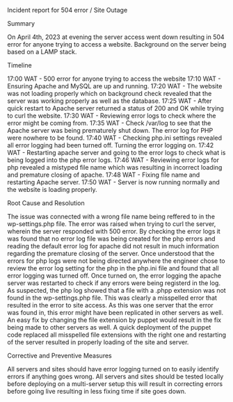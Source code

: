 Incident report for 504 error / Site Outage

Summary

On April 4th, 2023 at evening the server access went down resulting in 504 error for anyone trying to access a website. Background on the server being based on a LAMP stack.

Timeline

17:00 WAT - 500 error for anyone trying to access the website
17:10 WAT - Ensuring Apache and MySQL are up and running.
17:20 WAT - The website was not loading properly which on background check revealed that the server was working properly as well as the database.
17:25 WAT - After quick restart to Apache server returned a status of 200 and OK while trying to curl the website.
17:30 WAT - Reviewing error logs to check where the error might be coming from.
17:35 WAT - Check /var/log to see that the Apache server was being prematurely shut down. The error log for PHP were nowhere to be found.
17:40 WAT - Checking php.ini settings revealed all error logging had been turned off. Turning the error logging on.
17:42 WAT - Restarting apache server and going to the error logs to check what is being logged into the php error logs.
17:46 WAT - Reviewing error logs for php revealed a mistyped file name which was resulting in incorrect loading and premature closing of apache.
17:48 WAT - Fixing file name and restarting Apache server.
17:50 WAT - Server is now running normally and the website is loading properly.

Root Cause and Resolution

The issue was connected with a wrong file name being reffered to in the wp-settings.php file. The error was raised when trying to curl the server, wherein the server responded with 500 error. By checking the error logs it was found that no error log file was being created for the php errors and reading the default error log for apache did not result in much information regarding the premature closing of the server. Once understood that the errors for php logs were not being directed anywhere the engineer chose to review the error log setting for the php in the php.ini file and found that all error logging was turned off. Once turned on, the error logging the apache server was restarted to check if any errors were being registerd in the log. As suspected, the php log showed that a file with a .phpp extension was not found in the wp-settings.php file. This was clearly a misspelled error that resulted in the error to site access. As this was one server that the error was found in, this error might have been replicated in other servers as well. An easy fix by changing the file extension by puppet would result in the fix being made to other servers as well. A quick deployment of the puppet code replaced all misspelled file extensions with the right one and restarting of the server resulted in properly loading of the site and server.

Corrective and Preventive Measures

All servers and sites should have error logging turned on to easily identify errors if anything goes wrong.
All servers and sites should be tested locally before deploying on a multi-server setup this will result in correcting errors before going live resulting in less fixing time if site goes down.

